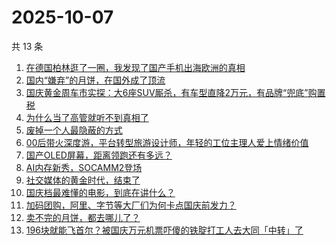 # 2025-10-07

共 13 条

<!-- BEGIN 36KR -->
<!-- 最后更新时间 2025-10-07 07:22:14 +0800 -->
1. [在德国柏林逛了一圈，我发现了国产手机出海欧洲的真相](https://36kr.com/p/3495782083827845)
1. [国内“嫌弃”的月饼，在国外成了顶流](https://36kr.com/p/3495776858217353)
1. [国庆黄金周车市实探：大6座SUV厮杀，有车型直降2万元，有品牌“兜底”购置税](https://36kr.com/p/3496051500801157)
1. [为什么当了高管就听不到真相了](https://36kr.com/p/3460932511520391)
1. [废掉一个人最隐蔽的方式](https://36kr.com/p/3496010684373893)
1. [00后带火深度游，平台转型旅游设计师，年轻的工位主理人爱上情绪价值](https://36kr.com/p/3496051603151747)
1. [国产OLED屏幕，距离领跑还有多远？](https://36kr.com/p/3496253590330501)
1. [AI内存新秀，SOCAMM2登场](https://36kr.com/p/3495776917642113)
1. [社交媒体的黄金时代，结束了](https://36kr.com/p/3497190557129603)
1. [国庆档最难懂的电影，到底在讲什么？](https://36kr.com/p/3496955073141637)
1. [加码团购，阿里、字节等大厂们为何卡点国庆前发力？](https://36kr.com/p/3495996676364417)
1. [卖不完的月饼，都去哪儿了？](https://36kr.com/p/3497072039254913)
1. [196块就能飞首尔？被国庆万元机票吓傻的铁腚打工人去大同「中转」了](https://36kr.com/p/3497217194072966)
<!-- END 36KR -->